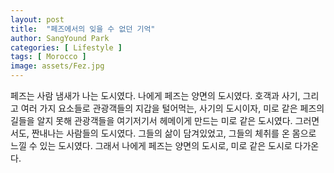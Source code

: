 ```yaml
---
layout: post
title:  "페즈에서의 잊을 수 없던 기억"
author: SangYound Park
categories: [ Lifestyle ]
tags: [ Morocco ]
image: assets/Fez.jpg
---
```


페즈는 사람 냄새가 나는 도시였다. 나에게 페즈는 양면의 도시였다. 호객과 사기, 그리고 여러 가지 요소들로 관광객들의 지갑을 털어먹는, 사기의 도시이자, 미로 같은 페즈의 길들을 알지 못해 관광객들을 여기저기서 헤메이게 만드는 미로 같은 도시였다. 그러면서도, 짠내나는 사람들의 도시였다. 그들의 삶이 담겨있었고, 그들의 체취를 온 몸으로 느낄 수 있는 도시였다. 그래서 나에게 페즈는 양면의 도시로, 미로 같은 도시로 다가온다.
